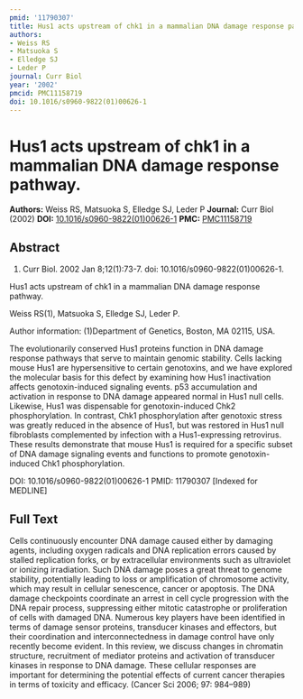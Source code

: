 ```yaml
---
pmid: '11790307'
title: Hus1 acts upstream of chk1 in a mammalian DNA damage response pathway.
authors:
- Weiss RS
- Matsuoka S
- Elledge SJ
- Leder P
journal: Curr Biol
year: '2002'
pmcid: PMC11158719
doi: 10.1016/s0960-9822(01)00626-1
---
```


# Hus1 acts upstream of chk1 in a mammalian DNA damage response pathway.
**Authors:** Weiss RS, Matsuoka S, Elledge SJ, Leder P
**Journal:** Curr Biol (2002)
**DOI:** [10.1016/s0960-9822(01)00626-1](https://doi.org/10.1016/s0960-9822(01)00626-1)
**PMC:** [PMC11158719](https://www.ncbi.nlm.nih.gov/pmc/articles/PMC11158719/)

## Abstract

1. Curr Biol. 2002 Jan 8;12(1):73-7. doi: 10.1016/s0960-9822(01)00626-1.

Hus1 acts upstream of chk1 in a mammalian DNA damage response pathway.

Weiss RS(1), Matsuoka S, Elledge SJ, Leder P.

Author information:
(1)Department of Genetics, Boston, MA 02115, USA.

The evolutionarily conserved Hus1 proteins function in DNA damage response 
pathways that serve to maintain genomic stability. Cells lacking mouse Hus1 are 
hypersensitive to certain genotoxins, and we have explored the molecular basis 
for this defect by examining how Hus1 inactivation affects genotoxin-induced 
signaling events. p53 accumulation and activation in response to DNA damage 
appeared normal in Hus1 null cells. Likewise, Hus1 was dispensable for 
genotoxin-induced Chk2 phosphorylation. In contrast, Chk1 phosphorylation after 
genotoxic stress was greatly reduced in the absence of Hus1, but was restored in 
Hus1 null fibroblasts complemented by infection with a Hus1-expressing 
retrovirus. These results demonstrate that mouse Hus1 is required for a specific 
subset of DNA damage signaling events and functions to promote genotoxin-induced 
Chk1 phosphorylation.

DOI: 10.1016/s0960-9822(01)00626-1
PMID: 11790307 [Indexed for MEDLINE]

## Full Text

Cells continuously encounter DNA damage caused either by damaging agents, including oxygen radicals and DNA replication errors caused by stalled replication forks, or by extracellular environments such as ultraviolet or ionizing irradiation. Such DNA damage poses a great threat to genome stability, potentially leading to loss or amplification of chromosome activity, which may result in cellular senescence, cancer or apoptosis. The DNA damage checkpoints coordinate an arrest in cell cycle progression with the DNA repair process, suppressing either mitotic catastrophe or proliferation of cells with damaged DNA. Numerous key players have been identified in terms of damage sensor proteins, transducer kinases and effectors, but their coordination and interconnectedness in damage control have only recently become evident. In this review, we discuss changes in chromatin structure, recruitment of mediator proteins and activation of transducer kinases in response to DNA damage. These cellular responses are important for determining the potential effects of current cancer therapies in terms of toxicity and efficacy. (Cancer Sci 2006; 97: 984–989)
